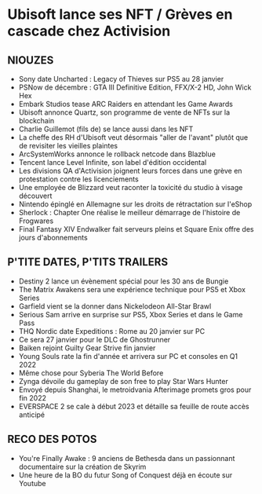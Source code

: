 # Ubisoft lance ses NFT / Grèves en cascade chez Activision

## NIOUZES

- Sony date Uncharted : Legacy of Thieves sur PS5 au 28 janvier
- PSNow de décembre : GTA III Definitive Edition, FFX/X-2 HD, John Wick Hex
- Embark Studios tease ARC Raiders en attendant les Game Awards
- Ubisoft annonce Quartz, son programme de vente de NFTs sur la blockchain
- Charlie Guillemot (fils de) se lance aussi dans les NFT
- La cheffe des RH d'Ubisoft veut désormais "aller de l'avant" plutôt que de revisiter les vieilles plaintes
- ArcSystemWorks annonce le rollback netcode dans Blazblue
- Tencent lance Level Infinite, son label d'édition occidental
- Les divisions QA d'Activision joignent leurs forces dans une grève en protestation contre les licenciements
- Une employée de Blizzard veut raconter la toxicité du studio à visage découvert
- Nintendo épinglé en Allemagne sur les droits de rétractation sur l'eShop
- Sherlock : Chapter One réalise le meilleur démarrage de l'histoire de Frogwares
- Final Fantasy XIV Endwalker fait serveurs pleins et Square Enix offre des jours d'abonnements

## P'TITE DATES, P'TITS TRAILERS

- Destiny 2 lance un évènement spécial pour les 30 ans de Bungie
- The Matrix Awakens sera une expérience technique pour PS5 et Xbox Series
- Garfield vient se la donner dans Nickelodeon All-Star Brawl
- Serious Sam arrive en surprise sur PS5, Xbox Series et dans le Game Pass
- THQ Nordic date Expeditions : Rome au 20 janvier sur PC
- Ce sera 27 janvier pour le DLC de Ghostrunner
- Baiken rejoint Guilty Gear Strive fin janvier
- Young Souls rate la fin d'année et arrivera sur PC et consoles en Q1 2022
- Même chose pour Syberia The World Before
- Zynga dévoile du gameplay de son free to play Star Wars Hunter
- Envoyé depuis Shanghai, le metroidvania Afterimage promets gros pour fin 2022
- EVERSPACE 2 se cale à début 2023 et détaille sa feuille de route accès anticipé

## RECO DES POTOS

- You're Finally Awake : 9 anciens de Bethesda dans un passionnant documentaire sur la création de Skyrim
- Une heure de la BO du futur Song of Conquest déjà en écoute sur Youtube
